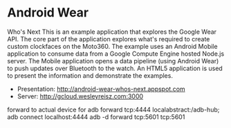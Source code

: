 # Android Wear
Who's Next This is an example application that explores the Google Wear API. The core part of the application explores what's required to create custom clockfaces on the Moto360. The example uses an Android Mobile application to consume data from a Google Compute Engine hosted Node.js server. The Mobile application opens a data pipeline (using Android Wear) to push updates over Bluetooth to the watch. An HTML5 application is used to present the information and demonstrate the examples.

* Presentation: http://android-wear-whos-next.appspot.com 
* Server: http://gcloud.wesleyreisz.com:3000

forward to actual device for adb forward tcp:4444 localabstract:/adb-hub; 
adb connect localhost:4444 adb -d forward tcp:5601 tcp:5601
